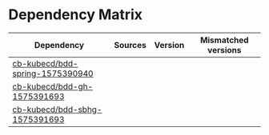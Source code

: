 # Dependency Matrix

Dependency | Sources | Version | Mismatched versions
---------- | ------- | ------- | -------------------
[cb-kubecd/bdd-spring-1575390940](https://github.com/cb-kubecd/bdd-spring-1575390940.git) |  | []() | 
[cb-kubecd/bdd-gh-1575391693](https://github.com/cb-kubecd/bdd-gh-1575391693.git) |  | []() | 
[cb-kubecd/bdd-sbhg-1575391693](https://github.com/cb-kubecd/bdd-sbhg-1575391693.git) |  | []() | 
